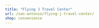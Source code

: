 ```yaml
---
title: "Flying J Travel Center"
url: /san-antonio/flying-j-travel-center/
shop: convenience
---
```

